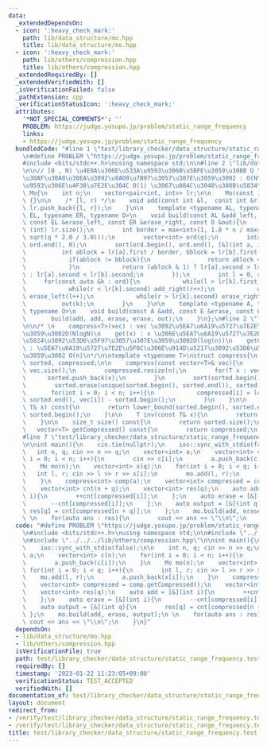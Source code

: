 ```yaml
---
data:
  _extendedDependsOn:
  - icon: ':heavy_check_mark:'
    path: lib/data_structure/mo.hpp
    title: lib/data_structure/mo.hpp
  - icon: ':heavy_check_mark:'
    path: lib/others/compression.hpp
    title: lib/others/compression.hpp
  _extendedRequiredBy: []
  _extendedVerifiedWith: []
  _isVerificationFailed: false
  _pathExtension: cpp
  _verificationStatusIcon: ':heavy_check_mark:'
  attributes:
    '*NOT_SPECIAL_COMMENTS*': ''
    PROBLEM: https://judge.yosupo.jp/problem/static_range_frequency
    links:
    - https://judge.yosupo.jp/problem/static_range_frequency
  bundledCode: "#line 1 \"test/library_checker/data_structure/static_range_frequency.test.cpp\"\
    \n#define PROBLEM \"https://judge.yosupo.jp/problem/static_range_frequency\"\n\
    #include <bits/stdc++.h>\nusing namespace std;\n\n#line 2 \"lib/data_structure/mo.hpp\"\
    \n\n// [0 , N) \u4E0A\u306E\u533A\u9593\u306B\u5BFE\u3059\u308B Q \u500B\u306E\
    \u30AF\u30A8\u30EA\u3092\u8A08\u7B97\u3057\u307E\u3059\u3002 : O(N\u221AQ) (\u533A\
    \u9593\u306E\u4F38\u7E2E\u304C O(1) \u3067\u884C\u3048\u308B\u5834\u5408)\nstruct\
    \ Mo{\n    int n;\n    vector<pair<int, int>> lr;\n\n    Mo(const int &n) : n(n)\
    \ {}\n\n    /* [l, r) */\n    void add(const int &l,  const int &r){\n       \
    \ lr.push_back({l, r});\n    }\n\n    template <typename AL, typename AR, typename\
    \ EL, typename ER, typename O>\n    void build(const AL &add_left, const AR &add_right,\
    \ const EL &erase_left, const ER &erase_right, const O &out){\n        int q =\
    \ (int) lr.size();\n        int border = max<int>(1, 1.0 * n / max<double>(1.0,\
    \ sqrt(q * 2.0 / 3.0)));\n        vector<int> ord(q);\n        iota(ord.begin(),\
    \ ord.end(), 0);\n        sort(ord.begin(), ord.end(), [&](int a, int b){\n  \
    \          int ablock = lr[a].first / border, bblock = lr[b].first / border;\n\
    \            if(ablock != bblock){\n                return ablock < bblock;\n\
    \            }\n            return (ablock & 1) ? lr[a].second > lr[b].second\
    \ : lr[a].second < lr[b].second;\n        });\n        int l = 0, r = 0;\n   \
    \     for(const auto &k : ord){\n            while(l > lr[k].first) add_left(--l);\n\
    \            while(r < lr[k].second) add_right(r++);\n            while(l < lr[k].first)\
    \ erase_left(l++);\n            while(r > lr[k].second) erase_right(--r);\n  \
    \          out(k);\n        }\n    }\n\n    template <typename A, typename E,\
    \ typename O>\n    void build(const A &add, const E &erase, const O &out){\n \
    \       build(add, add, erase, erase, out);\n    }\n};\n#line 2 \"lib/others/compression.hpp\"\
    \n\n/* \n    compress<T>(vec) : vec \u3092\u5EA7\u6A19\u5727\u7E2E\u3057\u307E\
    \u3059\u3002O(NlogN)\n    get(x) : x \u306E\u5EA7\u6A19\u5727\u7E2E\u5F8C\u306E\
    \u5024\u3092\u53D6\u5F97\u3057\u307E\u3059\u3002O(log(n))\n    getCompressed()\
    \ : \u5EA7\u6A19\u5727\u7E2E\u5F8C\u306E\u914D\u5217\u3092\u53D6\u5F97\u3057\u307E\
    \u3059\u3002 O(n)\n*/\n\ntemplate <typename T>\nstruct compress{\n    vector<T>\
    \ sorted, compressed;\n\n    compress(const vector<T>& vec){\n        int n =\
    \ vec.size();\n        compressed.resize(n);\n        for(T x : vec){\n      \
    \      sorted.push_back(x);\n        }\n        sort(sorted.begin(), sorted.end());\n\
    \        sorted.erase(unique(sorted.begin(), sorted.end()), sorted.end());\n \
    \       for(int i = 0; i < n; i++){\n            compressed[i] = lower_bound(sorted.begin(),\
    \ sorted.end(), vec[i]) - sorted.begin();\n        }\n    }\n\n    int get(const\
    \ T& x) const{\n        return lower_bound(sorted.begin(), sorted.end(), x) -\
    \ sorted.begin();\n    }\n\n    T inv(const T& x){\n        return sorted[x];\n\
    \    }\n\n    size_t size() const{\n        return sorted.size();\n    }\n\n \
    \   vector<T> getCompressed() const{\n        return compressed;\n    }\n};\n\
    #line 7 \"test/library_checker/data_structure/static_range_frequency.test.cpp\"\
    \n\nint main(){\n    cin.tie(nullptr);\n    ios::sync_with_stdio(false);\n\n \
    \   int n, q; cin >> n >> q;\n    vector<int> a;\n    vector<int> c(n);\n    for(int\
    \ i = 0; i < n; i++){\n        cin >> c[i];\n        a.push_back(c[i]);\n    }\n\
    \    Mo mo(n);\n    vector<int> x(q);\n    for(int i = 0; i < q; i++){\n     \
    \   int l, r; cin >> l >> r >> x[i];\n        mo.add(l, r);\n        a.push_back(x[i]);\n\
    \    }\n    compress<int> comp(a);\n    vector<int> compressed = comp.getCompressed();\n\
    \    vector<int> cnt(n + q);\n    vector<int> res(q);\n    auto add = [&](int\
    \ i){\n        ++cnt[compressed[i]];\n    };\n    auto erase = [&](int i){\n \
    \       --cnt[compressed[i]];\n    };\n    auto output = [&](int q){\n       \
    \ res[q] = cnt[compressed[n + q]];\n    };\n    mo.build(add, erase, output);\n\
    \ \n    for(auto ans : res){\n        cout << ans << \"\\n\";\n    }\n}\n"
  code: "#define PROBLEM \"https://judge.yosupo.jp/problem/static_range_frequency\"\
    \n#include <bits/stdc++.h>\nusing namespace std;\n\n#include \"../../../lib/data_structure/mo.hpp\"\
    \n#include \"../../../lib/others/compression.hpp\"\n\nint main(){\n    cin.tie(nullptr);\n\
    \    ios::sync_with_stdio(false);\n\n    int n, q; cin >> n >> q;\n    vector<int>\
    \ a;\n    vector<int> c(n);\n    for(int i = 0; i < n; i++){\n        cin >> c[i];\n\
    \        a.push_back(c[i]);\n    }\n    Mo mo(n);\n    vector<int> x(q);\n   \
    \ for(int i = 0; i < q; i++){\n        int l, r; cin >> l >> r >> x[i];\n    \
    \    mo.add(l, r);\n        a.push_back(x[i]);\n    }\n    compress<int> comp(a);\n\
    \    vector<int> compressed = comp.getCompressed();\n    vector<int> cnt(n + q);\n\
    \    vector<int> res(q);\n    auto add = [&](int i){\n        ++cnt[compressed[i]];\n\
    \    };\n    auto erase = [&](int i){\n        --cnt[compressed[i]];\n    };\n\
    \    auto output = [&](int q){\n        res[q] = cnt[compressed[n + q]];\n   \
    \ };\n    mo.build(add, erase, output);\n \n    for(auto ans : res){\n       \
    \ cout << ans << \"\\n\";\n    }\n}"
  dependsOn:
  - lib/data_structure/mo.hpp
  - lib/others/compression.hpp
  isVerificationFile: true
  path: test/library_checker/data_structure/static_range_frequency.test.cpp
  requiredBy: []
  timestamp: '2023-01-22 11:23:05+09:00'
  verificationStatus: TEST_ACCEPTED
  verifiedWith: []
documentation_of: test/library_checker/data_structure/static_range_frequency.test.cpp
layout: document
redirect_from:
- /verify/test/library_checker/data_structure/static_range_frequency.test.cpp
- /verify/test/library_checker/data_structure/static_range_frequency.test.cpp.html
title: test/library_checker/data_structure/static_range_frequency.test.cpp
---
```

